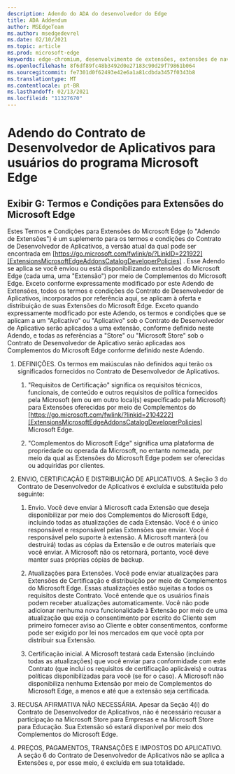 ```yaml
---
description: Adendo do ADA do desenvolvedor do Edge
title: ADA Addendum
author: MSEdgeTeam
ms.author: msedgedevrel
ms.date: 02/10/2021
ms.topic: article
ms.prod: microsoft-edge
keywords: edge-chromium, desenvolvimento de extensões, extensões de navegador, complementos, partner center, desenvolvedor
ms.openlocfilehash: 8f6df89fc48b3492d0e27183c90d29f79861b064
ms.sourcegitcommit: fe7301d0f62493e42e6a1a81cdbda3457f0343b8
ms.translationtype: MT
ms.contentlocale: pt-BR
ms.lasthandoff: 02/13/2021
ms.locfileid: "11327670"
---
```

# Adendo do Contrato de Desenvolvedor de Aplicativos para usuários do programa Microsoft Edge  

## Exibir G: Termos e Condições para Extensões do Microsoft Edge  

Estes Termos e Condições para Extensões do Microsoft Edge \(o "Adendo de Extensões"\) é um suplemento para os termos e condições do Contrato de Desenvolvedor de Aplicativos, a versão atual da qual pode ser encontrada em [https://go.microsoft.com/fwlink/p/?LinkID=221922][ExtensionsMicrosoftEdgeAddonsCatalogDeveloperPolicies] .  Esse Adendo se aplica se você enviou ou está disponibilizando extensões do Microsoft Edge \(cada uma, uma "Extensão"\) por meio de Complementos do Microsoft Edge.  Exceto conforme expressamente modificado por este Adendo de Extensões, todos os termos e condições do Contrato de Desenvolvedor de Aplicativos, incorporados por referência aqui, se aplicam à oferta e distribuição de suas Extensões do Microsoft Edge.  Exceto quando expressamente modificado por este Adendo, os termos e condições que se aplicam a um "Aplicativo" ou "Aplicativo" sob o Contrato de Desenvolvedor de Aplicativo serão aplicados a uma extensão, conforme definido neste Adendo, e todas as referências a "Store" ou "Microsoft Store" sob o Contrato de Desenvolvedor de Aplicativo serão aplicadas aos Complementos do Microsoft Edge conforme definido neste Adendo.  

1.  DEFINIÇÕES.  Os termos em maiúsculas não definidos aqui terão os significados fornecidos no Contrato de Desenvolvedor de Aplicativos.  

    1.  "Requisitos de Certificação" significa os requisitos técnicos, funcionais, de conteúdo e outros requisitos de política fornecidos pela Microsoft \(em ou em outro local\(s\) especificado pela Microsoft\) para Extensões oferecidas por meio de Complementos do [https://go.microsoft.com/fwlink/?linkid=2104222][ExtensionsMicrosoftEdgeAddonsCatalogDeveloperPolicies] Microsoft Edge.  

    1.  "Complementos do Microsoft Edge" significa uma plataforma de propriedade ou operada da Microsoft, no entanto nomeada, por meio da qual as Extensões do Microsoft Edge podem ser oferecidas ou adquiridas por clientes.

1.  ENVIO, CERTIFICAÇÃO E DISTRIBUIÇÃO DE APLICATIVOS.  A Seção 3 do Contrato de Desenvolvedor de Aplicativos é excluída e substituída pelo seguinte:  

    1.  Envio.  Você deve enviar à Microsoft cada Extensão que deseja disponibilizar por meio dos Complementos do Microsoft Edge, incluindo todas as atualizações de cada Extensão.  Você é o único responsável e responsável pelas Extensões que enviar.  Você é responsável pelo suporte à extensão.  A Microsoft manterá \(ou destruirá\) todas as cópias da Extensão e de outros materiais que você enviar.  A Microsoft não os retornará, portanto, você deve manter suas próprias cópias de backup.  

    1.  Atualizações para Extensões.  Você pode enviar atualizações para Extensões de Certificação e distribuição por meio de Complementos do Microsoft Edge.  Essas atualizações estão sujeitas a todos os requisitos deste Contrato.  Você entende que os usuários finais podem receber atualizações automaticamente.  Você não pode adicionar nenhuma nova funcionalidade à Extensão por meio de uma atualização que exija o consentimento por escrito do Cliente sem primeiro fornecer aviso ao Cliente e obter consentimentos, conforme pode ser exigido por lei nos mercados em que você opta por distribuir sua Extensão.  

    1.  Certificação inicial.  A Microsoft testará cada Extensão \(incluindo todas as atualizações\) que você enviar para conformidade com este Contrato \(que inclui os requisitos de certificação aplicáveis\) e outras políticas disponibilizadas para você \(se for o caso\).  A Microsoft não disponibiliza nenhuma Extensão por meio de Complementos do Microsoft Edge, a menos e até que a extensão seja certificada.  

1.  RECUSA AFIRMATIVA NÃO NECESSÁRIA.  Apesar da Seção 4\(i\) do Contrato de Desenvolvedor de Aplicativos, não é necessário recusar a participação na Microsoft Store para Empresas e na Microsoft Store para Educação.  Sua Extensão só estará disponível por meio dos Complementos do Microsoft Edge.  

1.  PREÇOS, PAGAMENTOS, TRANSAÇÕES E IMPOSTOS DO APLICATIVO.  A seção 6 do Contrato de Desenvolvedor de Aplicativos não se aplica a Extensões e, por esse meio, é excluída em sua totalidade.  

<!-- links -->  

[ExtensionsMicrosoftEdgeAddonsCatalogDeveloperPolicies]: ./developer-policies.md "Políticas de Desenvolvedor do Catálogo de Complementos do Microsoft Edge | Microsoft Docs"  
